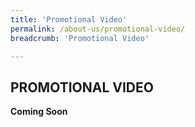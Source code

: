 ```yaml
---
title: 'Promotional Video'
permalink: /about-us/promotional-video/
breadcrumb: 'Promotional Video'

---
```



## PROMOTIONAL VIDEO

<b>Coming Soon</b>

